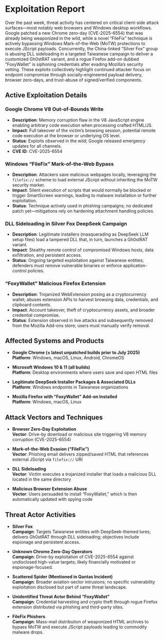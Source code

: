 # Exploitation Report

Over the past week, threat activity has centered on critical client-side attack surfaces—most notably web browsers and Windows desktop workflows. Google patched a new Chrome zero-day (CVE-2025-6554) that was already being weaponized in the wild, while a novel “FileFix” technique is actively bypassing Windows Mark-of-the-Web (MoTW) protections to execute JScript payloads. Concurrently, the China-linked “Silver Fox” group is abusing DLL sideloading in a targeted Taiwanese campaign to deliver a customized Gh0stRAT variant, and a rogue Firefox add-on dubbed “FoxyWallet” is siphoning credentials after evading Mozilla’s security vetting. These exploits collectively highlight continued attacker focus on endpoint compromise through socially-engineered payload delivery, browser zero-days, and trust-abuse of signed/verified components.

## Active Exploitation Details

### Google Chrome V8 Out-of-Bounds Write
- **Description**: Memory corruption flaw in the V8 JavaScript engine enabling arbitrary code execution when processing crafted HTML/JS.
- **Impact**: Full takeover of the victim’s browsing session, potential remote code execution at the browser or underlying OS level.
- **Status**: Exploits observed in the wild; Google released emergency updates for all channels.
- **CVE ID**: CVE-2025-6554

### Windows “FileFix” Mark-of-the-Web Bypass
- **Description**: Attackers save malicious webpages locally, leveraging the `filefix://` scheme to load external JScript without inheriting the MoTW security marker.
- **Impact**: Silent execution of scripts that would normally be blocked or trigger SmartScreen warnings, leading to malware installation or further exploitation.
- **Status**: Technique actively used in phishing campaigns; no dedicated patch yet—mitigations rely on hardening attachment handling policies.

### DLL Sideloading in Silver Fox DeepSeek Campaign
- **Description**: Legitimate installers (masquerading as DeepSeek LLM setup files) load a tampered DLL that, in turn, launches a Gh0stRAT variant.
- **Impact**: Stealthy remote control of compromised Windows hosts, data exfiltration, and persistent access.
- **Status**: Ongoing targeted exploitation against Taiwanese entities; defenders must remove vulnerable binaries or enforce application-control policies.

### “FoxyWallet” Malicious Firefox Extension
- **Description**: Trojanized WebExtension posing as a cryptocurrency wallet; abuses extension APIs to harvest browsing data, credentials, and clipboard contents.
- **Impact**: Account takeover, theft of cryptocurrency assets, and broader credential compromise.
- **Status**: Extension observed in live attacks and subsequently removed from the Mozilla Add-ons store; users must manually verify removal.

## Affected Systems and Products

- **Google Chrome (≤ latest unpatched builds prior to July 2025)**  
  **Platform**: Windows, macOS, Linux, Android, ChromeOS

- **Microsoft Windows 10 & 11 (all builds)**  
  **Platform**: Desktop environments where users save and open HTML files

- **Legitimate DeepSeek Installer Packages & Associated DLLs**  
  **Platform**: Windows endpoints in Taiwanese organizations

- **Mozilla Firefox with “FoxyWallet” Add-on Installed**  
  **Platform**: Windows, macOS, Linux

## Attack Vectors and Techniques

- **Browser Zero-Day Exploitation**  
  **Vector**: Drive-by download or malicious site triggering V8 memory corruption (CVE-2025-6554)

- **Mark-of-the-Web Evasion (“FileFix”)**  
  **Vector**: Phishing email delivers zipped/saved HTML that references external JScript via `filefix://` URI

- **DLL Sideloading**  
  **Vector**: Victim executes a trojanized installer that loads a malicious DLL located in the same directory

- **Malicious Browser Extension Abuse**  
  **Vector**: Users persuaded to install “FoxyWallet,” which is then automatically updated with spying code

## Threat Actor Activities

- **Silver Fox**  
  **Campaign**: Targets Taiwanese entities with DeepSeek-themed lures; delivers Gh0stRAT through DLL sideloading; objectives include espionage and persistent access.

- **Unknown Chrome Zero-Day Operators**  
  **Campaign**: Drive-by exploitation of CVE-2025-6554 against undisclosed high-value targets; likely financially motivated or espionage-focused.

- **Scattered Spider (Mentioned in Qantas Incident)**  
  **Campaign**: Broader aviation-sector intrusions; no specific vulnerability exploitation disclosed but part of same threat landscape.

- **Unidentified Threat Actor Behind “FoxyWallet”**  
  **Campaign**: Credential harvesting and crypto theft through rogue Firefox extension distributed via phishing and third-party sites.

- **FileFix Phishers**  
  **Campaign**: Mass-mail distribution of weaponized HTML archives to bypass MoTW and execute JScript payloads leading to commodity malware drops.